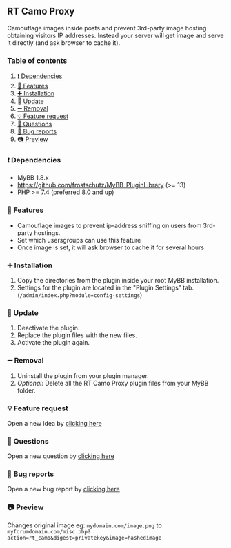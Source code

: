 ## RT Camo Proxy
Camouflage images inside posts and prevent 3rd-party image hosting obtaining visitors IP addresses. Instead your server will get image and serve it directly (and ask browser to cache it).

### Table of contents
1. [❗ Dependencies](#-dependencies)
2. [📃 Features](#-features)
3. [➕ Installation](#-installation)
4. [🔼 Update](#-update)
5. [➖ Removal](#-removal)
6. [💡 Feature request](#-feature-request)
7. [🙏 Questions](#-questions)
8. [🐞 Bug reports](#-bug-reports)
9. [📷 Preview](#-preview)

### ❗ Dependencies
- MyBB 1.8.x
- https://github.com/frostschutz/MyBB-PluginLibrary (>= 13)
- PHP >= 7.4 (preferred 8.0 and up)

### 📃 Features
* Camouflage images to prevent ip-address sniffing on users from 3rd-party hostings.
* Set which usersgroups can use this feature
* Once image is set, it will ask browser to cache it for several hours

### ➕ Installation
1. Copy the directories from the plugin inside your root MyBB installation.
2. Settings for the plugin are located in the "Plugin Settings" tab. (`/admin/index.php?module=config-settings`)

### 🔼 Update
1. Deactivate the plugin.
2. Replace the plugin files with the new files.
3. Activate the plugin again.

### ➖ Removal
1. Uninstall the plugin from your plugin manager.
2. _Optional:_ Delete all the RT Camo Proxy plugin files from your MyBB folder.

### 💡 Feature request
Open a new idea by [clicking here](https://github.com/RevertIT/mybb-rt_camo_proxy/discussions/new?category=ideas)

### 🙏 Questions
Open a new question by [clicking here](https://github.com/RevertIT/mybb-rt_camo_proxy/discussions/new?category=q-a)

### 🐞 Bug reports
Open a new bug report by [clicking here](https://github.com/RevertIT/mybb-rt_camo_proxy/issues/new)

### 📷 Preview
Changes original image eg: `mydomain.com/image.png` to `myforumdomain.com/misc.php?action=rt_camo&digest=privatekey&image=hashedimage`